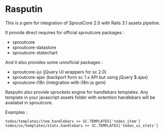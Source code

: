 Rasputin
========

This is a gem for integration of SproutCore 2.0 with Rails 3.1 assets pipeline.

It provide direct requires for official sproutcore packages :

* sproutcore
* sproutcore-datastore
* sproutcore-statechart

And it also provides some unnoficial packages :

* sproutcore-jui (jQuery UI wrappers for sc 2.0)
* sproutcore-ajax (backport form sc 1.x API but using jQuery $.ajax)
* sproutcore-i18n (integration with i18n-js gem)

Rasputin also provide sprockets engine for handlebars templates. Any template in your
javascript assets folder with extention handlebars will be availabel in sproutcore.

Examples :

    todos/templates/item.handlebars >> SC.TEMPLATES['todos_item']
    todos/ui/templates/stats.handlebars >> SC.TEMPLATES['todos_ui_stats']
